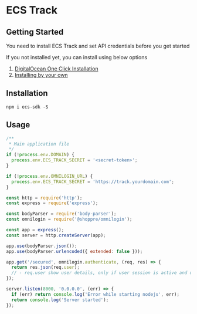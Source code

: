 # ECS Track

## Getting Started

You need to install ECS Track and set API credentials before you get started

If you not installed yet, you can install using below options

1. [DigitalOcean One Click Installation](https://marketplace.digitalocean.com/apps/caprover?action=deploy&refcode=27013eb71a06)  
2. [Installing by your own](https://github.com/e-commerce-suite/ShipTrack#installing-shiptrack---in-5-minutes)

## Installation

```shell script
npm i ecs-sdk -S
```

## Usage

```js
/**
 * Main application file
 */
if (!process.env.DOMAIN) {
  process.env.ECS_TRACK_SECRET = '<secret-token>';
}

if (!process.env.OMNILOGIN_URL) {
  process.env.ECS_TRACK_SECRET = 'https://track.yourdomain.com';
}

const http = require('http');
const express = require('express');

const bodyParser = require('body-parser');
const omnilogin = require('@shoppre/omnilogin');

const app = express();
const server = http.createServer(app);

app.use(bodyParser.json());
app.use(bodyParser.urlencoded({ extended: false }));

app.get('/secured', omnilogin.authenticate, (req, res) => {
  return res.json(req.user);
  // - req.user show user details, only if user session is active and url is secured by OmniLogin
});

server.listen(8000, '0.0.0.0', (err) => {
  if (err) return console.log('Error while starting nodejs', err);
  return console.log('Server started');
});
```
